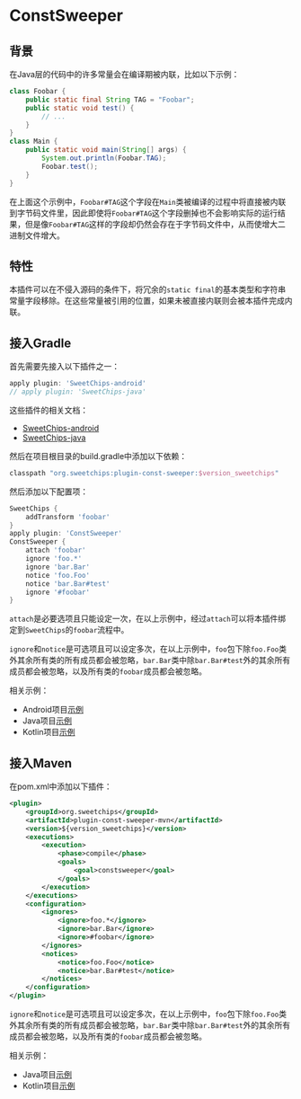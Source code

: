 # ConstSweeper

## 背景

在Java层的代码中的许多常量会在编译期被内联，比如以下示例：

``` java
class Foobar {
    public static final String TAG = "Foobar";
    public static void test() {
        // ...
    }
}
class Main {
    public static void main(String[] args) {
        System.out.println(Foobar.TAG);
        Foobar.test();
    }
}
```

在上面这个示例中，`Foobar#TAG`这个字段在`Main`类被编译的过程中将直接被内联到字节码文件里，因此即使将`Foobar#TAG`这个字段删掉也不会影响实际的运行结果，但是像`Foobar#TAG`这样的字段却仍然会存在于字节码文件中，从而使增大二进制文件增大。

## 特性

本插件可以在不侵入源码的条件下，将冗余的`static final`的基本类型和字符串常量字段移除。在这些常量被引用的位置，如果未被直接内联则会被本插件完成内联。

## 接入Gradle

首先需要先接入以下插件之一：

``` groovy
apply plugin: 'SweetChips-android'
// apply plugin: 'SweetChips-java'
```

这些插件的相关文档：

- [SweetChips-android](../gradle-android/README.md)
- [SweetChips-java](../gradle-java/README.md)

然后在项目根目录的build.gradle中添加以下依赖：

``` groovy
classpath "org.sweetchips:plugin-const-sweeper:$version_sweetchips"
```

然后添加以下配置项：

``` groovy
SweetChips {
    addTransform 'foobar'
}
apply plugin: 'ConstSweeper'
ConstSweeper {
    attach 'foobar'
    ignore 'foo.*'
    ignore 'bar.Bar'
    notice 'foo.Foo'
    notice 'bar.Bar#test'
    ignore '#foobar'
}
```

`attach`是必要选项且只能设定一次，在以上示例中，经过`attach`可以将本插件绑定到`SweetChips`的`foobar`流程中。

`ignore`和`notice`是可选项且可以设定多次，在以上示例中，`foo`包下除`foo.Foo`类外其余所有类的所有成员都会被忽略，`bar.Bar`类中除`bar.Bar#test`外的其余所有成员都会被忽略，以及所有类的`foobar`成员都会被忽略。

相关示例：

- Android项目[示例](../demo-app/config/plugin.gradle)
- Java项目[示例](../demo-main/config/plugin.gradle)
- Kotlin项目[示例](../demo-mainkt/config/plugin.gradle)

## 接入Maven

在pom.xml中添加以下插件：

``` xml
<plugin>
    <groupId>org.sweetchips</groupId>
    <artifactId>plugin-const-sweeper-mvn</artifactId>
    <version>${version_sweetchips}</version>
    <executions>
        <execution>
            <phase>compile</phase>
            <goals>
                <goal>constsweeper</goal>
            </goals>
        </execution>
    </executions>
    <configuration>
        <ignores>
            <ignore>foo.*</ignore>
            <ignore>bar.Bar</ignore>
            <ignore>#foobar</ignore>
        </ignores>
        <notices>
            <notice>foo.Foo</notice>
            <notice>bar.Bar#test</notice>
        </notices>
    </configuration>
</plugin>
```

`ignore`和`notice`是可选项且可以设定多次，在以上示例中，`foo`包下除`foo.Foo`类外其余所有类的所有成员都会被忽略，`bar.Bar`类中除`bar.Bar#test`外的其余所有成员都会被忽略，以及所有类的`foobar`成员都会被忽略。

相关示例：

- Java项目[示例](../demo-main/pom.xml)
- Kotlin项目[示例](../demo-mainkt/pom.xml)
